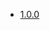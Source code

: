 * [1.0.0](https://github.com/vbotka/ansible-collection-freebsd/blob/master/changelogs/CHANGELOG-v1.0.rst)
